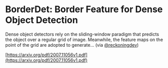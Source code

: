 # BorderDet: Border Feature for Dense Object Detection

Dense object detectors rely on the sliding-window paradigm that predicts the object over a regular grid of image. Meanwhile, the feature maps on the point of the grid are adopted to generate... \(via [@reckoningdev](https://twitter.com/reckoningdev)\)

[https://arxiv.org/pdf/2007.11056v1.pdf](https://arxiv.org/pdf/2007.11056v1.pdf)


